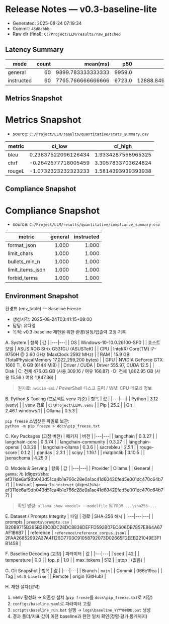 # Release Notes — v0.3-baseline-lite

- Generated: 2025-08-24 07:19:34
- Commit: `45d8abbb`
- Raw dir (final): `C:/Project/LLM/results/raw_patched`

## Latency Summary

| mode | count | mean(ms) | p50 | p95 | min | max |
|---|---:|---:|---:|---:|---:|---:|
| general | 60 | 9899.783333333333 | 9959.0 | 18911.95 | 3294.0 | 19706.0 |
| instructed | 60 | 7765.766666666666 | 6723.0 | 12888.849999999995 | 3044.0 | 15056.0 |

## Metrics Snapshot

# Metrics Snapshot

- source: `C:/Project/LLM/results/quantitative/stats_summary.csv`

| metric | ci_low | ci_high |
|---|---|---|
| bleu | 0.23837522096126434 | 1.9334287568965325 |
| chrf | -0.2642577718005459 | 3.3057833703624824 |
| rougeL | -1.0732323232323233 | 1.5814393939393938 |

## Compliance Snapshot

# Compliance Snapshot

- source: `C:/Project/LLM/results/quantitative/compliance_summary.csv`

| metric | general | instructed |
|---|---:|---:|
| format_json | 1.000 | 1.000 |
| limit_chars | 1.000 | 1.000 |
| bullets_min_n | 1.000 | 1.000 |
| limit_items_json | 1.000 | 1.000 |
| forbid_terms | 1.000 | 1.000 |

## Environment Snapshot

환경표 (env_table) — Baseline Freeze

- 생성시각: 2025-08-24T03:41:15+09:00
- 담당: 유다영
- 목적: v0.3-baseline 재현을 위한 환경/설정/입출력 고정 기록

A. System
| 항목 | 값 |
|---|---|
| OS | Windows-10-10.0.26100-SP0 |
| 호스트 모델 | ASUS ROG Strix G531GU (ASUSTeK) |
| CPU | Intel(R) Core(TM) i7-9750H @ 2.60 GHz (MaxClock 2592 MHz) |
| RAM | 15.9 GB (TotalPhysicalMemory 17,022,259,200 bytes) |
| GPU | NVIDIA GeForce GTX 1660 Ti, 6 GB (6144 MiB) |
| Driver / CUDA | Driver 555.97, CUDA 12.5 |
| Disk | C: 전체 476.03 GB (사용 309.16 / 여유 166.87) · D: 전체 1,862.95 GB (사용 15.59 / 여유 1,847.36) |

> 원자료: `nvidia-smi` / PowerShell 디스크 출력 / WMI CPU·메모리 정보

B. Python & Tooling (프로젝트 venv 기준)
| 항목 | 값 |
|---|---|
| Python | 3.12 (venv) |
| venv 경로 | `C:\Project\LLM\.venv` |
| Pip | 25.2 |
| Git | 2.46.1.windows.1 |
| Ollama | 0.5.3 |

 `pip freeze` 스냅샷은 파일로 보관:  
  `python -m pip freeze > docs\pip_freeze.txt`

C. Key Packages (고정 버전)
| 패키지 | 버전 |
|---|---|
| langchain | 0.3.27 |
| langchain-core | 0.3.74 |
| langchain-community | 0.3.27 |
| langchain-openai | 0.3.29 |
| langchain-ollama | 0.3.6 |
| sacrebleu | 2.5.1 |
| rouge-score | 0.1.2 |
| pandas | 2.3.1 |
| scipy | 1.16.1 |
| matplotlib | 3.10.5 |
| jsonschema | 4.25.0 |

D. Models & Serving
| 항목 | 값 |
|---|---|
| Provider | Ollama |
| General | `gemma:7b` (digest/sha: ef311de6af9db043d51ca4b1e766c28e0a1ac41d60420fed5e001dc470c64b77) |
| Instruct | `gemma:7b-instruct` (digest/sha: ef311de6af9db043d51ca4b1e766c28e0a1ac41d60420fed5e001dc470c64b77) |

> 확인 명령: `ollama show <model> --modelfile` 의 `FROM ...\sha256-...`

E. Dataset / Prompts Integrity
| 파일 | 경로 | SHA-256 해시 |
|---|---|---|
| prompts | `prompts\prompts.csv` | B20B9715B265B21BC0DC28DC8836DEFFD592B07EC606DB7857EB64A67AF1B6B7 |
| reference | `reference\reference_corpus.jsonl` | 2FAA26852992A37A41126D7703C91058792073D02665F2EEB221049E3F1B1458 |

F. Baseline Decoding (고정)
| 파라미터 | 값 |
|---|---|
| seed | 42 |
| temperature | 0.0 |
| top_p | 1.0 |
| max_tokens | 512 |
| stop | (없음) |

G. Git Snapshot
| 항목 | 값 |
|---|---|
| Branch | `main` |
| Commit | 066e19ea |
| Tag | `v0.3-baseline` |
| Remote | origin (GitHub) |

H. 재현 절차(요약)
1. venv 활성화 → 의존성 설치 (`pip freeze`를 `docs\pip_freeze.txt`로 저장)  
2. `configs/baseline.yaml`로 파라미터 고정  
3. `scripts\baseline_run.bat` 실행 → `logs\baseline_YYYYMMDD.out` 생성  
4. 결과 폴더/지표 값이 이전 baseline과 완전 일치 확인(정렬·평가·통계까지)
